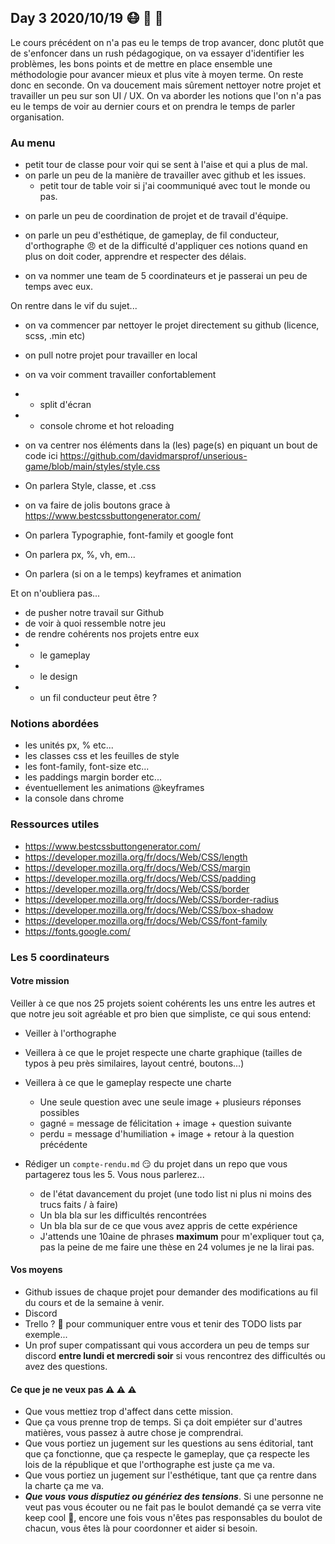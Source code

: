 ## Day 3 2020/10/19 :mask: :triangular_ruler: :turtle: 

Le cours précédent on n'a pas eu le temps de trop avancer, donc plutôt que de s'enfoncer dans un rush pédagogique, on va essayer d'identifier les problèmes, les bons points et de mettre en place ensemble une méthodologie pour avancer mieux et plus vite à moyen terme. On reste donc en seconde.
On va doucement mais sûrement nettoyer notre projet et travailler un peu sur son UI / UX. 
On va aborder les notions que l'on n'a pas eu le temps de voir au dernier cours et on prendra le temps de parler organisation.


### Au menu

* petit tour de classe pour voir qui se sent à l'aise et qui a plus de mal.
* on parle un peu de la manière de travailler avec github et les issues.
  * petit tour de table voir si j'ai coommuniqué avec tout le monde ou pas.
- on parle un peu de coordination de projet et de travail d'équipe.
- on parle un peu d'esthétique, de gameplay, de fil conducteur, d'orthographe :angry: et de la difficulté d'appliquer ces notions quand en plus on doit coder, apprendre et respecter des délais.

- on va nommer une team de 5 coordinateurs et je passerai un peu de temps avec eux.

On rentre dans le vif du sujet...

- on va commencer par nettoyer le projet directement su github (licence, scss, .min etc)
- on pull notre projet pour travailler en local
- on va voir comment travailler confortablement
- - split d'écran
- - console chrome et hot reloading

- on va centrer nos éléments dans la (les) page(s) en piquant un bout de code ici https://github.com/davidmarsprof/unserious-game/blob/main/styles/style.css
- On parlera Style, classe, et .css
- on va faire de jolis boutons grace à https://www.bestcssbuttongenerator.com/
- On parlera Typographie, font-family et google font
- On parlera px, %, vh, em...
- On parlera (si on a le temps) keyframes et animation

Et on n'oubliera pas...

- de pusher notre travail sur Github
- de voir à quoi ressemble notre jeu
- de rendre cohérents nos projets entre eux
- - le gameplay
- - le design
- - un fil conducteur peut être ?

### Notions abordées

- les unités px, % etc...
- les classes css et les feuilles de style
- les font-family, font-size etc...
- les paddings margin border etc...
- éventuellement les animations @keyframes
- la console dans chrome

### Ressources utiles

- https://www.bestcssbuttongenerator.com/
- https://developer.mozilla.org/fr/docs/Web/CSS/length
- https://developer.mozilla.org/fr/docs/Web/CSS/margin
- https://developer.mozilla.org/fr/docs/Web/CSS/padding
- https://developer.mozilla.org/fr/docs/Web/CSS/border
- https://developer.mozilla.org/fr/docs/Web/CSS/border-radius
- https://developer.mozilla.org/fr/docs/Web/CSS/box-shadow
- https://developer.mozilla.org/fr/docs/Web/CSS/font-family
- https://fonts.google.com/

### Les 5 coordinateurs

#### Votre mission

Veiller à ce que nos 25 projets soient cohérents les uns entre les autres et que notre jeu soit agréable et pro bien que simpliste, ce qui sous entend:

* Veiller à l'orthographe

* Veillera à ce que le projet respecte une charte graphique (tailles de typos à peu près similaires, layout centré, boutons...)

* Veillera à ce que le gameplay respecte une charte 
  * Une seule question avec une seule image + plusieurs réponses possibles
  * gagné = message de félicitation + image + question suivante
  * perdu = message d'humiliation + image + retour à la question précédente
  
* Rédiger un `compte-rendu.md` :smirk: du projet dans un repo que vous partagerez tous les 5. Vous nous parlerez...
  * de l'état davancement du projet (une todo list ni plus ni moins des trucs faits / à faire)
  * Un bla bla sur les difficultés rencontrées
  * Un bla bla sur de ce que vous avez appris de cette expérience 
  * J'attends une 10aine de phrases **maximum** pour m'expliquer tout ça, pas la peine de me faire une thèse en 24 volumes je ne la lirai pas.

#### Vos moyens

* Github issues de chaque projet pour demander des modifications au fil du cours et de la semaine à venir.
* Discord
* Trello ? :eyes: pour communiquer entre vous et tenir des TODO lists par exemple...
* Un prof super compatissant qui vous accordera un peu de temps sur discord **entre lundi et mercredi soir** si vous rencontrez des difficultés ou avez des questions.

#### Ce que je ne veux pas :warning: :warning: :warning:

* Que vous mettiez trop d'affect dans cette mission.
* Que ça vous prenne trop de temps. Si ça doit empiéter sur d'autres matières, vous passez à autre chose je comprendrai.
* Que vous portiez un jugement sur les questions au sens éditorial, tant que ça fonctionne, que ça respecte le gameplay, que ça respecte les lois de la république et que l'orthographe est juste ça me va.
* Que vous portiez un jugement sur l'esthétique, tant que ça rentre dans la charte ça me va.
* ***Que vous vous disputiez ou génériez des tensions***. Si une personne ne veut pas vous écouter ou ne fait pas le boulot demandé ça se verra vite keep cool :rainbow:, encore une fois vous n'êtes pas responsables du boulot de chacun, vous êtes là pour coordonner et aider si besoin.

